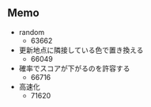 ## Memo

- random
  - 63662
- 更新地点に隣接している色で置き換える
  - 66049
- 確率でスコアが下がるのを許容する
  - 66716
- 高速化
  - 71620
